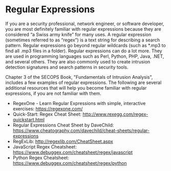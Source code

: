 # Regular Expressions

If you are a security professional, network engineer, or software developer, you are most definitely familiar with regular expressions because they are considered “a Swiss army knife” for many uses. A regular expression (sometimes referred to as “regex”) is a text string for describing a search pattern. Regular expressions go beyond regular wildcards (such as \*.mp3 to find all .mp3 files in a folder). Regular expressions can do a lot more. They are used in programming languages such as Perl, Python, PHP, Java, .NET, and several others. They are also commonly used to create intrusion detection signatures and search patterns in security tools.

Chapter 3 of the SECOPS Book, "Fundamentals of Intrusion Analysis", includes a few examples of regular expressions. The following are several additional resources that will help you become familiar with regular expressions, if you are not familiar with them.

* RegexOne - Learn Regular Expressions with simple, interactive exercises: https://regexone.com/
* Quick-Start: Regex Cheat Sheet:
http://www.rexegg.com/regex-quickstart.html
* Regular Expressions Cheat Sheet by DaveChild: https://www.cheatography.com/davechild/cheat-sheets/regular-expressions
* RegExLib: http://regexlib.com/CheatSheet.aspx
* JavaScript Regex Cheatsheet:
https://www.debuggex.com/cheatsheet/regex/javascript
* Python Regex Cheatsheet: https://www.debuggex.com/cheatsheet/regex/python
